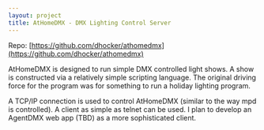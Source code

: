 ```yaml
---
layout: project
title: AtHomeDMX - DMX Lighting Control Server
---
```


Repo: [https://github.com/dhocker/athomedmx](https://github.com/dhocker/athomedmx)

AtHomeDMX is designed to run simple DMX controlled light shows. A show is constructed via a relatively simple
scripting language. The original driving force for the program was for
something to run a holiday lighting program.

A TCP/IP connection is used to control AtHomeDMX (similar to the way mpd is controlled). 
A client as simple as telnet can be used. I plan to
develop an AgentDMX web app (TBD) as a more sophisticated client.
